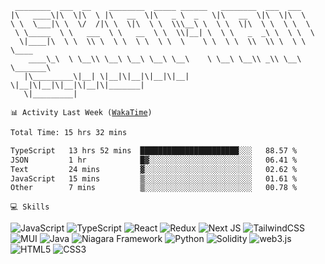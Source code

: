 ```
 ________  ___  __    ________  _____ ______   ________  ___  ___          
|\   ____\|\  \|\  \ |\   __  \|\   _ \  _   \|\   __  \|\  \|\  \         
\ \  \___|\ \  \/  /|\ \  \|\  \ \  \\\__\ \  \ \  \|\  \ \  \ \  \        
 \ \_____  \ \   ___  \ \   __  \ \  \\|__| \  \ \   _  _\ \  \ \  \       
  \|____|\  \ \  \\ \  \ \  \ \  \ \  \    \ \  \ \  \\  \\ \  \ \  \____  
    ____\_\  \ \__\\ \__\ \__\ \__\ \__\    \ \__\ \__\\ _\\ \__\ \_______\
   |\_________\|__| \|__|\|__|\|__|\|__|     \|__|\|__|\|__|\|__|\|_______|
   \|_________|
```

<code>📊 Activity Last Week ([WakaTime](https://wakatime.com/@skamril))</code>

<!--START_SECTION:waka-->

```txt
Total Time: 15 hrs 32 mins

TypeScript   13 hrs 52 mins  ██████████████████████░░░   88.57 %
JSON         1 hr            █▓░░░░░░░░░░░░░░░░░░░░░░░   06.41 %
Text         24 mins         ▓░░░░░░░░░░░░░░░░░░░░░░░░   02.62 %
JavaScript   15 mins         ▒░░░░░░░░░░░░░░░░░░░░░░░░   01.61 %
Other        7 mins          ▒░░░░░░░░░░░░░░░░░░░░░░░░   00.78 %
```

<!--END_SECTION:waka-->

`💻 Skills`

![JavaScript](https://img.shields.io/badge/JavaScript-323330?style=flat-square&logo=javascript&logoColor=F7DF1E)
![TypeScript](https://img.shields.io/badge/TypeScript-007ACC?style=flat-square&logo=typescript&logoColor=white)
![React](https://img.shields.io/badge/React-20232A?style=flat-square&logo=react&logoColor=61DAFB)
![Redux](https://img.shields.io/badge/Redux-593D88?style=flat-square&logo=redux&logoColor=white)
![Next JS](https://img.shields.io/badge/Next-black?style=flat-square&logo=next.js&logoColor=white)
![TailwindCSS](https://img.shields.io/badge/tailwindcss-%2338B2AC.svg?style=flat-square&logo=tailwind-css&logoColor=white)
![MUI](https://img.shields.io/badge/MUI-%230081CB.svg?style=flat-square&logo=mui&logoColor=white)
![Java](https://img.shields.io/badge/java-%23ED8B00.svg?style=flat-square&logo=openjdk&logoColor=white)
![Niagara Framework](https://img.shields.io/badge/Niagara_Framework-007BC2?style=flat-square&logo=cmake&logoColor=red)
![Python](https://img.shields.io/badge/Python-FFD43B?style=flat-square&logo=pyscaffold&logoColor=blue)
![Solidity](https://img.shields.io/badge/Solidity-e6e6e6?style=flat-square&logo=solidity&logoColor=black)
![web3.js](https://img.shields.io/badge/web3.js-F16822?style=flat-square&logo=web3.js&logoColor=white)
![HTML5](https://img.shields.io/badge/HTML5-E34F26?style=flat-square&logo=html5&logoColor=white)
![CSS3](https://img.shields.io/badge/CSS3-1572B6?style=flat-square&logo=css3&logoColor=white)
